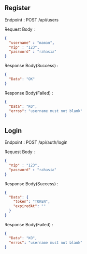 
## Register

Endpoint : POST /api/users

Request Body :
````json
{
  "username" : "maman",
  "nip" : "123",
  "password" : "rahasia"
}
````

Response Body(Success) :

````json
{
  "Data": "OK"
}
````
Response Body(Failed) :

```json
{
  "Data": "KO",
  "erros": "username must not blank"
}
```

## Login

Endpoint : POST /api/auth/login

Request Body :
````json
{
  "nip" : "123",
  "password" : "rahasia"
}
````

Response Body(Success) :

````json
{
  "Data": {
    "token": "TOKEN",
    "expiredAt": ""
  }
}
````
Response Body(Failed) :

```json
{
  "Data": "KO",
  "erros": "username must not blank"
}
```

